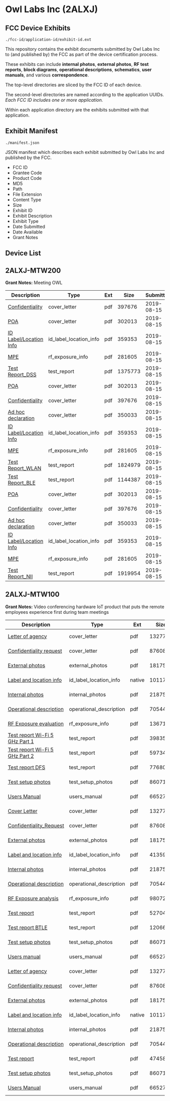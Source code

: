 # Owl Labs Inc (2ALXJ)
## FCC Device Exhibits

```
./fcc-id/application-id/exhibit-id.ext
```

This repository contains the exhibit documents submitted by Owl Labs Inc to (and published by) the FCC as part of the device certification process.

These exhibits can include **internal photos**, **external photos**, **RF test reports**, **block diagrams**, **operational descriptions**, **schematics**, **user manuals**, and various **correspondence**.

The top-level directories are sliced by the FCC ID of each device.

The second-level directories are named according to the application UUIDs. *Each FCC ID includes one or more application.*

Within each application directory are the exhibits submitted with that application. 

## Exhibit Manifest

```
./manifest.json
```

JSON manifest which describes each exhibit submitted by Owl Labs Inc and published by the FCC.

- FCC ID
- Grantee Code
- Product Code
- MD5
- Path
- File Extension
- Content Type
- Size
- Exhibit ID
- Exhibit Description
- Exhibit Type
- Date Submitted
- Date Available
- Grant Notes

## Device List
## 2ALXJ-MTW200
**Grant Notes:** Meeting OWL

| Description | Type | Ext | Size | Submitted | Available |
| ----------- | ---- | --- | ---- | --------- | --------- |
| [Confidentiality](2ALXJ-MTW200/02ad675b7054d93c113e4c3a8b6f072a/4400122.pdf) | cover_letter | pdf | 397676 | 2019-08-15 | 2019-08-19 |
| [POA](2ALXJ-MTW200/02ad675b7054d93c113e4c3a8b6f072a/4400121.pdf) | cover_letter | pdf | 302013 | 2019-08-15 | 2019-08-19 |
| [ID Label/Location Info](2ALXJ-MTW200/02ad675b7054d93c113e4c3a8b6f072a/4400116.pdf) | id_label_location_info | pdf | 359353 | 2019-08-15 | 2019-08-19 |
| [MPE](2ALXJ-MTW200/02ad675b7054d93c113e4c3a8b6f072a/4400120.pdf) | rf_exposure_info | pdf | 281605 | 2019-08-15 | 2019-08-19 |
| [Test Report_DSS](2ALXJ-MTW200/02ad675b7054d93c113e4c3a8b6f072a/4400119.pdf) | test_report | pdf | 1375773 | 2019-08-15 | 2019-08-19 |
| [POA](2ALXJ-MTW200/b422536b1b8dd96bac299d61cb689b2f/4400121.pdf) | cover_letter | pdf | 302013 | 2019-08-15 | 2019-08-19 |
| [Confidentiality](2ALXJ-MTW200/b422536b1b8dd96bac299d61cb689b2f/4400122.pdf) | cover_letter | pdf | 397676 | 2019-08-15 | 2019-08-19 |
| [Ad hoc declaration](2ALXJ-MTW200/b422536b1b8dd96bac299d61cb689b2f/4400136.pdf) | cover_letter | pdf | 350033 | 2019-08-15 | 2019-08-19 |
| [ID Label/Location Info](2ALXJ-MTW200/b422536b1b8dd96bac299d61cb689b2f/4400116.pdf) | id_label_location_info | pdf | 359353 | 2019-08-15 | 2019-08-19 |
| [MPE](2ALXJ-MTW200/b422536b1b8dd96bac299d61cb689b2f/4400120.pdf) | rf_exposure_info | pdf | 281605 | 2019-08-15 | 2019-08-19 |
| [Test Report_WLAN](2ALXJ-MTW200/b422536b1b8dd96bac299d61cb689b2f/4400131.pdf) | test_report | pdf | 1824979 | 2019-08-15 | 2019-08-19 |
| [Test Report_BLE](2ALXJ-MTW200/b422536b1b8dd96bac299d61cb689b2f/4400132.pdf) | test_report | pdf | 1144387 | 2019-08-15 | 2019-08-19 |
| [POA](2ALXJ-MTW200/b2207a7b571969519f3caeb949f700db/4400121.pdf) | cover_letter | pdf | 302013 | 2019-08-15 | 2019-08-19 |
| [Confidentiality](2ALXJ-MTW200/b2207a7b571969519f3caeb949f700db/4400122.pdf) | cover_letter | pdf | 397676 | 2019-08-15 | 2019-08-19 |
| [Ad hoc declaration](2ALXJ-MTW200/b2207a7b571969519f3caeb949f700db/4400136.pdf) | cover_letter | pdf | 350033 | 2019-08-15 | 2019-08-19 |
| [ID Label/Location Info](2ALXJ-MTW200/b2207a7b571969519f3caeb949f700db/4400116.pdf) | id_label_location_info | pdf | 359353 | 2019-08-15 | 2019-08-19 |
| [MPE](2ALXJ-MTW200/b2207a7b571969519f3caeb949f700db/4400120.pdf) | rf_exposure_info | pdf | 281605 | 2019-08-15 | 2019-08-19 |
| [Test Report_NII](2ALXJ-MTW200/b2207a7b571969519f3caeb949f700db/4400146.pdf) | test_report | pdf | 1919954 | 2019-08-15 | 2019-08-19 |
## 2ALXJ-MTW100
**Grant Notes:** Video conferencing hardware IoT product that puts the remote employees experience first during team meetings

| Description | Type | Ext | Size | Submitted | Available |
| ----------- | ---- | --- | ---- | --------- | --------- |
| [Letter of agency](2ALXJ-MTW100/c439111677daea508f63bb41e0001f7a/3440318.pdf) | cover_letter | pdf | 132779 | 2017-06-28 | 2017-06-28 |
| [Confidentiality request](2ALXJ-MTW100/c439111677daea508f63bb41e0001f7a/3440319.pdf) | cover_letter | pdf | 876081 | 2017-06-28 | 2017-06-28 |
| [External photos](2ALXJ-MTW100/c439111677daea508f63bb41e0001f7a/3440312.pdf) | external_photos | pdf | 181751 | 2017-06-28 | 2017-12-23 |
| [Label and location info](2ALXJ-MTW100/c439111677daea508f63bb41e0001f7a/3441508.native) | id_label_location_info | native | 101177 | 2017-06-28 | 2017-06-28 |
| [Internal photos](2ALXJ-MTW100/c439111677daea508f63bb41e0001f7a/3440313.pdf) | internal_photos | pdf | 218759 | 2017-06-28 | 2017-12-23 |
| [Operational description](2ALXJ-MTW100/c439111677daea508f63bb41e0001f7a/3440311.pdf) | operational_description | pdf | 70544 | 2017-06-28 | 2017-06-28 |
| [RF Exposure evaluation](2ALXJ-MTW100/c439111677daea508f63bb41e0001f7a/3445368.pdf) | rf_exposure_info | pdf | 136719 | 2017-06-29 | 2017-06-28 |
| [Test report Wi-Fi 5 GHz Part 1](2ALXJ-MTW100/c439111677daea508f63bb41e0001f7a/3442771.pdf) | test_report | pdf | 3983547 | 2017-06-28 | 2017-06-28 |
| [Test report Wi-Fi 5 GHz Part 2](2ALXJ-MTW100/c439111677daea508f63bb41e0001f7a/3442784.pdf) | test_report | pdf | 5973458 | 2017-06-28 | 2017-06-28 |
| [Test report DFS](2ALXJ-MTW100/c439111677daea508f63bb41e0001f7a/3442787.pdf) | test_report | pdf | 776800 | 2017-06-28 | 2017-06-28 |
| [Test setup photos](2ALXJ-MTW100/c439111677daea508f63bb41e0001f7a/3440314.pdf) | test_setup_photos | pdf | 860716 | 2017-06-28 | 2017-12-23 |
| [Users Manual](2ALXJ-MTW100/c439111677daea508f63bb41e0001f7a/3440320.pdf) | users_manual | pdf | 66527 | 2017-06-28 | 2017-06-28 |
| [Cover Letter](2ALXJ-MTW100/202b95ddef7862a17d98e40c6f0aec04/3440318.pdf) | cover_letter | pdf | 132779 | 2017-06-26 | 2017-06-27 |
| [Confidentiality_Request](2ALXJ-MTW100/202b95ddef7862a17d98e40c6f0aec04/3440319.pdf) | cover_letter | pdf | 876081 | 2017-06-26 | 2017-06-27 |
| [External photos](2ALXJ-MTW100/202b95ddef7862a17d98e40c6f0aec04/3440312.pdf) | external_photos | pdf | 181751 | 2017-06-26 | 2017-12-23 |
| [Label and location info](2ALXJ-MTW100/202b95ddef7862a17d98e40c6f0aec04/3440317.pdf) | id_label_location_info | pdf | 41359 | 2017-06-26 | 2017-06-27 |
| [Internal photos](2ALXJ-MTW100/202b95ddef7862a17d98e40c6f0aec04/3440313.pdf) | internal_photos | pdf | 218759 | 2017-06-26 | 2017-12-23 |
| [Operational description](2ALXJ-MTW100/202b95ddef7862a17d98e40c6f0aec04/3440311.pdf) | operational_description | pdf | 70544 | 2017-06-26 | 2017-06-27 |
| [RF Exposure analysis](2ALXJ-MTW100/202b95ddef7862a17d98e40c6f0aec04/3443027.pdf) | rf_exposure_info | pdf | 98072 | 2017-06-28 | 2017-06-27 |
| [Test report](2ALXJ-MTW100/202b95ddef7862a17d98e40c6f0aec04/3441147.pdf) | test_report | pdf | 5270484 | 2017-06-27 | 2017-06-27 |
| [Test report BTLE](2ALXJ-MTW100/202b95ddef7862a17d98e40c6f0aec04/3441165.pdf) | test_report | pdf | 1206640 | 2017-06-27 | 2017-06-27 |
| [Test setup photos](2ALXJ-MTW100/202b95ddef7862a17d98e40c6f0aec04/3440314.pdf) | test_setup_photos | pdf | 860716 | 2017-06-26 | 2017-12-23 |
| [Users manual](2ALXJ-MTW100/202b95ddef7862a17d98e40c6f0aec04/3440320.pdf) | users_manual | pdf | 66527 | 2017-06-26 | 2017-06-27 |
| [Letter of agency](2ALXJ-MTW100/483ca73b1e3bbf99c94e76d5dc292860/3440318.pdf) | cover_letter | pdf | 132779 | 2017-06-27 | 2017-06-27 |
| [Confidentiality request](2ALXJ-MTW100/483ca73b1e3bbf99c94e76d5dc292860/3440319.pdf) | cover_letter | pdf | 876081 | 2017-06-27 | 2017-06-27 |
| [External photos](2ALXJ-MTW100/483ca73b1e3bbf99c94e76d5dc292860/3440312.pdf) | external_photos | pdf | 181751 | 2017-06-27 | 2017-12-23 |
| [Label and location info](2ALXJ-MTW100/483ca73b1e3bbf99c94e76d5dc292860/3441508.native) | id_label_location_info | native | 101177 | 2017-06-27 | 2017-06-27 |
| [Internal photos](2ALXJ-MTW100/483ca73b1e3bbf99c94e76d5dc292860/3440313.pdf) | internal_photos | pdf | 218759 | 2017-06-27 | 2017-12-23 |
| [Operational description](2ALXJ-MTW100/483ca73b1e3bbf99c94e76d5dc292860/3440311.pdf) | operational_description | pdf | 70544 | 2017-06-27 | 2017-06-27 |
| [Test report](2ALXJ-MTW100/483ca73b1e3bbf99c94e76d5dc292860/3441512.pdf) | test_report | pdf | 4745846 | 2017-06-27 | 2017-06-27 |
| [Test setup photos](2ALXJ-MTW100/483ca73b1e3bbf99c94e76d5dc292860/3440314.pdf) | test_setup_photos | pdf | 860716 | 2017-06-27 | 2017-12-23 |
| [Users Manual](2ALXJ-MTW100/483ca73b1e3bbf99c94e76d5dc292860/3440320.pdf) | users_manual | pdf | 66527 | 2017-06-27 | 2017-06-27 |
